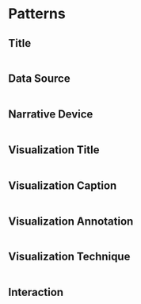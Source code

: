 # Patterns

## Title
<table id="ttl" class="designpatterns">
</table>


## Data Source
<table id="dataSource" class="designpatterns">
</table>


## Narrative Device
<table id="narrativeDevice" class="designpatterns">
</table>


## Visualization Title
<table id="visTitle" class="designpatterns">
</table>


## Visualization Caption
<table id="visCaption" class="designpatterns">
</table>


## Visualization Annotation
<table id="visAnnotation" class="designpatterns">
</table>


## Visualization Technique
<table id="visTech" class="designpatterns">
</table>


## Interaction
<table id="interaction" class="designpatterns">
</table>

<!-- 
## Download Pattern Cards

[(CC BY-NC-ND)](https://creativecommons.org/licenses/by-nc-nd/4.0/) -->

